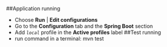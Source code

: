 ##Application running
- Choose **Run** | **Edit configurations**
- Go to the **Configuration** tab and the **Spring Boot** section
- Add _`local`_ profile in the **Active profiles** label
##Test running
- run command in a terminal: mvn test